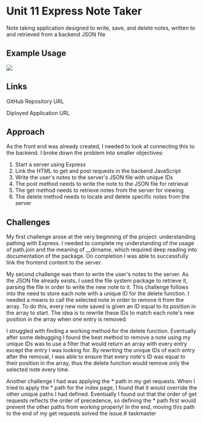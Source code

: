 # Unit 11 Express Note Taker
Note taking application designed to write, save, and delete notes, written to and retrieved from a backend JSON file

## Example Usage
![](./xxxxxxxxxxxxxxxxxxxxx)

## Links

GitHub Repository URL 

Diployed Application URL 


## Approach
As the front end was already created, I needed to look at connecting this to the backend. I broke down the problem into smaller objectives:
1. Start a server using Express
2. Link the HTML to get and post requests in the backend JavaScript
3. Write the user's notes to the server's JSON file with unique IDs
4. The post method needs to write the note to the JSON file for retrieval
5. The get method needs to retrieve notes from the server for viewing
6. The delete method needs to locate and delete specific notes from the server

## Challenges
My first challenge arose at the very beginning of the project: understanding pathing with Express. I needed to complete my understanding of the usage of path.join and the meaning of __dirname, which required deep reading into documentation of the package. On completion I was able to successfully link the frontend content to the server.

My second challenge was then to write the user's notes to the server. As the JSON file already exists, I used the file system package to retrieve it, parsing the file in order to write the new note to it. This challenge follows into the need to store each note with a unique ID for the delete function. I needed a means to call the selected note in order to remove it from the array. To do this, every new note saved is given an ID equal to its position in the array to start. The idea is to rewrite these IDs to match each note's new position in the array when one entry is removed.

I struggled with finding a working method for the delete function. Eventually after some debugging I found the best method to remove a note using my unique IDs was to use a filter that would return an array with every entry except the entry I was looking for. By rewriting the unique IDs of each entry after the removal, I was able to ensure that every note's ID was equal to their position in the array, thus the delete function would remove only the selected note every time.

Another challenge I had was applying the * path in my get requests. When I tried to apply the * path for the index page, I found that it would override the other unique paths I had defined. Eventually I found out that the order of get requests reflects the order of precedence, so defining the * path first would prevent the other paths from working properly! In the end, moving this path to the end of my get requests solved the issue.# taskmaster
